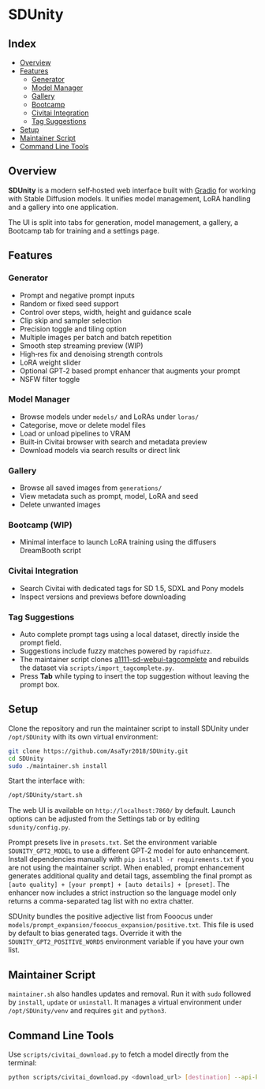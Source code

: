 # SDUnity

## Index
- [Overview](#overview)
- [Features](#features)
  - [Generator](#generator)
  - [Model Manager](#model-manager)
  - [Gallery](#gallery)
  - [Bootcamp](#bootcamp)
  - [Civitai Integration](#civitai-integration)
  - [Tag Suggestions](#tag-suggestions)
- [Setup](#setup)
- [Maintainer Script](#maintainer-script)
- [Command Line Tools](#command-line-tools)

## Overview
**SDUnity** is a modern self‑hosted web interface built with [Gradio](https://www.gradio.app/) for working with Stable Diffusion models. It unifies model management, LoRA handling and a gallery into one application.

The UI is split into tabs for generation, model management, a gallery, a Bootcamp tab for training and a settings page.

## Features
### Generator
- Prompt and negative prompt inputs
- Random or fixed seed support
- Control over steps, width, height and guidance scale
- Clip skip and sampler selection
- Precision toggle and tiling option
- Multiple images per batch and batch repetition
- Smooth step streaming preview (WIP)
- High‑res fix and denoising strength controls
- LoRA weight slider
- Optional GPT‑2 based prompt enhancer that augments your prompt
- NSFW filter toggle

### Model Manager
- Browse models under `models/` and LoRAs under `loras/`
- Categorise, move or delete model files
- Load or unload pipelines to VRAM
- Built‑in Civitai browser with search and metadata preview
- Download models via search results or direct link

### Gallery
- Browse all saved images from `generations/`
- View metadata such as prompt, model, LoRA and seed
- Delete unwanted images

### Bootcamp (WIP)
- Minimal interface to launch LoRA training using the diffusers DreamBooth script

### Civitai Integration
- Search Civitai with dedicated tags for SD 1.5, SDXL and Pony models
- Inspect versions and previews before downloading

### Tag Suggestions
- Auto complete prompt tags using a local dataset, directly inside the prompt field.
- Suggestions include fuzzy matches powered by `rapidfuzz`.
- The maintainer script clones
  [a1111-sd-webui-tagcomplete](https://github.com/DominikDoom/a1111-sd-webui-tagcomplete)
  and rebuilds the dataset via `scripts/import_tagcomplete.py`.
- Press **Tab** while typing to insert the top suggestion without leaving the prompt box.

## Setup
Clone the repository and run the maintainer script to install SDUnity under `/opt/SDUnity` with its own virtual environment:

```bash
git clone https://github.com/AsaTyr2018/SDUnity.git
cd SDUnity
sudo ./maintainer.sh install
```

Start the interface with:

```bash
/opt/SDUnity/start.sh
```

The web UI is available on `http://localhost:7860/` by default. Launch options can be adjusted from the Settings tab or by editing `sdunity/config.py`.

Prompt presets live in `presets.txt`. Set the environment variable `SDUNITY_GPT2_MODEL` to use a different GPT‑2 model for auto enhancement. Install dependencies manually with `pip install -r requirements.txt` if you are not using the maintainer script.
When enabled, prompt enhancement generates additional quality and detail tags, assembling the final prompt as `[auto quality] + [your prompt] + [auto details] + [preset]`.
The enhancer now includes a strict instruction so the language model only returns a comma-separated tag list with no extra chatter.

SDUnity bundles the positive adjective list from Fooocus under `models/prompt_expansion/fooocus_expansion/positive.txt`. This file is used by default to bias generated tags. Override it with the `SDUNITY_GPT2_POSITIVE_WORDS` environment variable if you have your own list.

## Maintainer Script
`maintainer.sh` also handles updates and removal. Run it with `sudo` followed by `install`, `update` or `uninstall`. It manages a virtual environment under `/opt/SDUnity/venv` and requires `git` and `python3`.

## Command Line Tools
Use `scripts/civitai_download.py` to fetch a model directly from the terminal:

```bash
python scripts/civitai_download.py <download_url> [destination] --api-key YOUR_KEY
```
